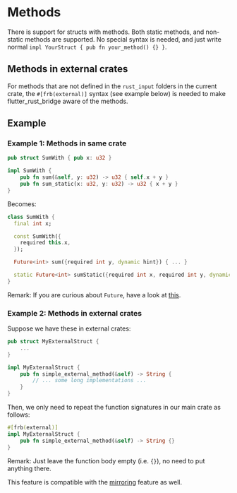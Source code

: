 # Methods

There is support for structs with methods. Both static methods, and non-static methods are supported.
No special syntax is needed, and just write normal `impl YourStruct { pub fn your_method() {} }`.

## Methods in external crates

For methods that are not defined in the `rust_input` folders in the current crate,
the `#[frb(external)]` syntax (see example below) is needed to make flutter_rust_bridge aware of the methods.

## Example

### Example 1: Methods in same crate

```rust
pub struct SumWith { pub x: u32 }

impl SumWith {
    pub fn sum(&self, y: u32) -> u32 { self.x + y }
    pub fn sum_static(x: u32, y: u32) -> u32 { x + y }
}
```

Becomes:

```dart
class SumWith {
  final int x;

  const SumWith({
    required this.x,
  });

  Future<int> sum({required int y, dynamic hint}) { ... }

  static Future<int> sumStatic({required int x, required int y, dynamic hint}) { ... }
}
```

Remark: If you are curious about `Future`, have a look at [this](../concurrency/async-dart).

### Example 2: Methods in external crates

Suppose we have these in external crates:

```rust
pub struct MyExternalStruct {
    ...
}

impl MyExternalStruct {
    pub fn simple_external_method(&self) -> String {
        // ... some long implementations ...
    }
}
```

Then, we only need to repeat the function signatures in our main crate as follows:

```rust
#[frb(external)]
impl MyExternalStruct {
    pub fn simple_external_method(&self) -> String {}
}
```

Remark: Just leave the function body empty (i.e. `{}`), no need to put anything there.

This feature is compatible with the [mirroring](../types/translatable/external/diff-crate) feature as well.
